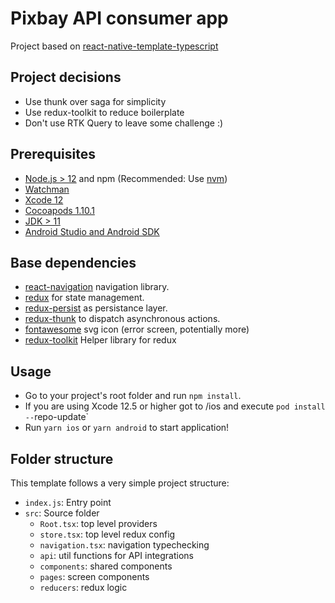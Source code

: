 # Pixbay API consumer app

Project based on [react-native-template-typescript](https://github.com/react-native-community/react-native-template-typescript)

## Project decisions

- Use thunk over saga for simplicity
- Use redux-toolkit to reduce boilerplate
- Don't use RTK Query to leave some challenge :)

## Prerequisites

- [Node.js > 12](https://nodejs.org) and npm (Recommended: Use [nvm](https://github.com/nvm-sh/nvm))
- [Watchman](https://facebook.github.io/watchman)
- [Xcode 12](https://developer.apple.com/xcode)
- [Cocoapods 1.10.1](https://cocoapods.org)
- [JDK > 11](https://www.oracle.com/java/technologies/javase-jdk11-downloads.html)
- [Android Studio and Android SDK](https://developer.android.com/studio)

## Base dependencies

- [react-navigation](https://reactnavigation.org/) navigation library.
- [redux](https://redux.js.org/) for state management.
- [redux-persist](https://github.com/rt2zz/redux-persist) as persistance layer.
- [redux-thunk](https://github.com/gaearon/redux-thunk) to dispatch asynchronous actions.
- [fontawesome](https://fontawesome.com/) svg icon (error screen, potentially more)
- [redux-toolkit](https://redux-toolkit.js.org/) Helper library for redux

## Usage

- Go to your project's root folder and run `npm install`.
- If you are using Xcode 12.5 or higher got to /ios and execute `pod install --`repo-update`
- Run `yarn ios` or `yarn android` to start application!

## Folder structure

This template follows a very simple project structure:

- `index.js`: Entry point
- `src`: Source folder
  - `Root.tsx`: top level providers
  - `store.tsx`: top level redux config
  - `navigation.tsx`: navigation typechecking
  - `api`: util functions for API integrations
  - `components`: shared components
  - `pages`: screen components
  - `reducers`: redux logic
